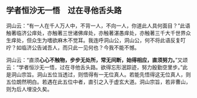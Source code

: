 ## 学者恒沙无一悟　过在寻他舌头路

洞山云：“有一人在千人万人中，不背一人，不向一人，你道此人具何面目？”此语触著临济公痒处，亦触著三世诸佛痒处，亦触著湛愚痒处，亦触著三千大千世界众生痒处，但众生为嗜欲麻木不觉耳。我连呼洞山公，洞山公，何不将此语反复叮咛？如临济公告诫吾人，而只此一见何也？今我不能不憾。

洞山云：“直须**心心不触物，步步无处所，常无间断，始得相应，直须努力。**”又颂云：“学者恒沙无一悟，过在寻他舌头路。欲得忘形泯踪迹，努力殷勤空里步。”此是洞山宗旨。洞山五位当透过，则悟得有一无位真人。若能先悟得这无位真人，则五位朗然明白。若遇在此五位中者，直引之入于虚玄大道。洞山宗旨，若非曹山，则为后人埋没久矣。

